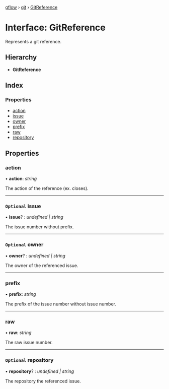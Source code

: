 [gflow](../README.md) › [git](../modules/git.md) › [GitReference](git.gitreference.md)

# Interface: GitReference

Represents a git reference.

## Hierarchy

* **GitReference**

## Index

### Properties

* [action](git.gitreference.md#action)
* [issue](git.gitreference.md#optional-issue)
* [owner](git.gitreference.md#optional-owner)
* [prefix](git.gitreference.md#prefix)
* [raw](git.gitreference.md#raw)
* [repository](git.gitreference.md#optional-repository)

## Properties

###  action

• **action**: *string*

The action of the reference (ex. closes).

___

### `Optional` issue

• **issue**? : *undefined | string*

The issue number without prefix.

___

### `Optional` owner

• **owner**? : *undefined | string*

The owner of the referenced issue.

___

###  prefix

• **prefix**: *string*

The prefix of the issue number without issue number.

___

###  raw

• **raw**: *string*

The raw issue number.

___

### `Optional` repository

• **repository**? : *undefined | string*

The repository the referenced issue.
